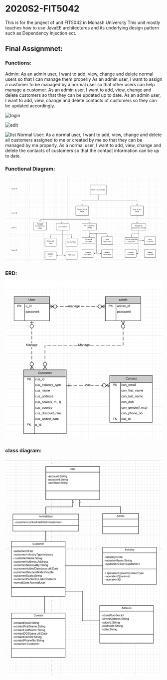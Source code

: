 # 2020S2-FIT5042

This is for the project of unit FIT5042 in Monash University
This unit mostly teaches how to use JavaEE architectures and its underlying design pattern such as Dependency Injection ect.

## Final Assignmnet:

### Functions:

Admin:
As an admin user, I want to add, view, change and delete normal users so that I can manage them properly
As an admin user, I want to assign a customer to be managed by a normal user so that other users can help manage a customer.
As an admin user, I want to add, view, change and delete customers so that they can be updated up to date.
As an admin user, I want to add, view, change and delete contacts of customers so they can be updated accordingly.

![login](https://user-images.githubusercontent.com/48232605/111024174-59d00100-8431-11eb-9df2-c79d07cc7ed7.png)

![edit](https://user-images.githubusercontent.com/48232605/111024183-5e94b500-8431-11eb-9534-29c798fc5543.png)

![list](https://user-images.githubusercontent.com/48232605/111024186-618fa580-8431-11eb-9206-1d8e29bd5ebf.png)
Normal User:
As a normal user, I want to add, view, change and delete all customers assigned to me or created by me so that they can be managed by me properly.
As a normal user, I want to add, view, change and delete the contacts of customers so that the contact information can be up to date.

### Functional Diagram:

![fd](https://github.com/Stanford-Peng/FIT5042/blob/master/Pics/functional-d.png)

### ERD:

![erd](https://github.com/Stanford-Peng/FIT5042/blob/master/Pics/erd.png)

### class diagram:

![cd](https://github.com/Stanford-Peng/FIT5042/blob/master/Pics/class-diagram.png)

